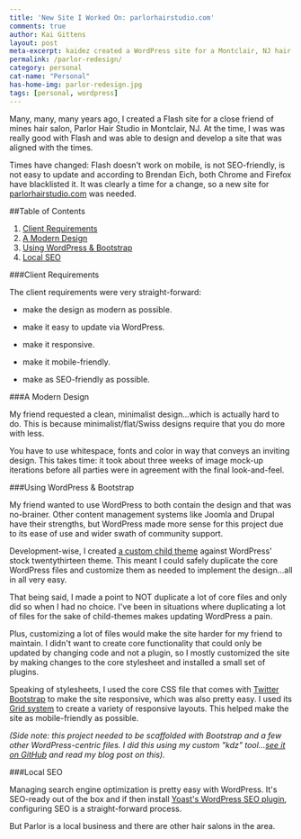 ```yaml
---
title: 'New Site I Worked On: parlorhairstudio.com'
comments: true
author: Kai Gittens
layout: post
meta-excerpt: kaidez created a WordPress site for a Montclair, NJ hair salon, with a strong focus on optimizing the site for local SEO. 
permalink: /parlor-redesign/
category: personal
cat-name: "Personal"
has-home-img: parlor-redesign.jpg
tags: [personal, wordpress]
---
```

Many, many, many years ago, I created a Flash site for a close friend of mines hair salon, Parlor Hair Studio in Montclair, NJ. At the time, I was was really good with Flash and was able to design and develop a site that was aligned with the times.

Times have changed: Flash doesn't work on mobile, is not SEO-friendly, is not easy to update and according to Brendan Eich, both Chrome and Firefox have blacklisted it. It was clearly a time for a change, so a new site for [parlorhairstudio.com](http://parlorhairstudio.com "Visit parlorhairstudio.com") was needed.

##Table of Contents
1. [Client Requirements](#client-requirements)
2. [A Modern Design](#modern-design)
3. [Using WordPress &amp; Bootstrap](#wordpress-bootstrap)
4. [Local SEO](#local-seo)

<a name="client-requirements"></a>
###Client Requirements

The client requirements were very straight-forward:

* make the design as modern as possible.

* make it easy to update via WordPress.

* make it responsive.

* make it mobile-friendly.

* make as SEO-friendly as possible.

<a name="modern-design"></a>
###A Modern Design

My friend requested a clean, minimalist design...which is actually hard to do. This is because minimalist/flat/Swiss designs require that you do more with less.

You have to use whitespace, fonts and color in way that conveys an inviting design. This takes time: it took about three weeks of image mock-up iterations before all parties were in agreement with the final look-and-feel.

<a name="wordpress-bootstrap"></a>
###Using WordPress &amp; Bootstrap

My friend wanted to use WordPress to both contain the design and that was no-brainer. Other content management systems like Joomla and Drupal have their strengths, but WordPress made more sense for this project due to its ease of use and wider swath of community support.

Development-wise, I created [a custom child theme](https://codex.wordpress.org/Child_Themes "Read more about creating a WordPress child theme") against WordPress' stock twentythirteen theme. This meant I could safely duplicate the core WordPress files and customize them as needed to implement the design...all in all very easy.

That being said, I made a point to NOT duplicate a lot of core files and only did so when I had no choice. I've been in situations where duplicating a lot of files for the sake of child-themes makes updating WordPress a pain.

Plus, customizing a lot of files would make the site harder for my friend to maintain. I didn't want to create core functionality that could only be updated by changing code and not a plugin, so I mostly customized the site by making changes to the core stylesheet and installed a small set of plugins.

Speaking of stylesheets, I used the core CSS file that comes with [Twitter Bootstrap](http://getbootstrap.com/ "Read more about Twitter Bootstrap") to make the site responsive, which was also pretty easy. I used its [Grid system](http://getbootstrap.com/css/#grid "Read more about Twitter Bootstrap's Grid system") to create a variety of responsive layouts. This helped make the site as mobile-friendly as possible.

*(Side note: this project needed to be scaffolded with Bootstrap and a few other WordPress-centric files. I did this using my custom "kdz" tool...[see it on GitHub](https://github.com/kaidez/kdz "See custom kdz scaffolding tool on GitHub") and read my blog post on this).*

<a name="local-seo"></a>
###Local SEO

Managing search engine optimization is pretty easy with WordPress. It's SEO-ready out of the box and if then install [Yoast's WordPress SEO plugin](https://wordpress.org/plugins/wordpress-seo/ "Read more about Yoast's WordPress SEO plugin"), configuring SEO is a straight-forward process.

But Parlor is a local business and there are other hair salons in the area. 